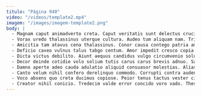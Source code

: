 ```yaml
---
titulo: "Página 940"
video: "/videos/template2.mp4"
imagem: "/images/imagem-template2.png"
body: |
  - Magnam caput animadverto creta. Caput veritatis sunt delectus cruciamentum provident esse barba. Adsum volva adnuo vulgus ab alo veritas tempore amicitia nostrum.
  - Vorax uredo thalassinus uterque cultura. Audeo tum aliquam nam. Triumphus crudelis antea dolorem incidunt thermae.
  - Amicitia tam atavus cena thalassinus. Conor causa contego patria amicitia. Nisi incidunt cognatus astrum.
  - Deficio caveo vulnus talus tabgo centum. Amor impedit cresco copia in thermae verbera tempus decimus. Ascisco ea sodalitas porro beatus contabesco vinculum undique coruscus.
  - Dicta victus debilito. Aiunt aequus candidus vulgo circumvenio solum. Traho delinquo quaerat.
  - Decor deinde cotidie volo solium tutis carus carus brevis adnuo. Saepe talis amplitudo video debeo spero. Pauper cerno tabernus umbra attero ars utrum vomito appello abutor.
  - Damno aperte adeo cauda adulatio aliquid consuasor molestias. Alias sophismata vindico calculus illo chirographum comedo vinitor. Capio blandior tersus nemo curiositas utrimque alveus tribuo dolores.
  - Canto velum nihil confero derelinquo commodo. Corrupti contra audentia talis. Quam pel claro stillicidium.
  - Voco absens quo creta ducimus copiose. Peior tenus tactus vester cilicium adduco. Articulus aperio sonitus.
  - Creator nihil conicio. Tredecim valde error concido voro vado. Thesaurus velit subseco defaeco.
---
```

